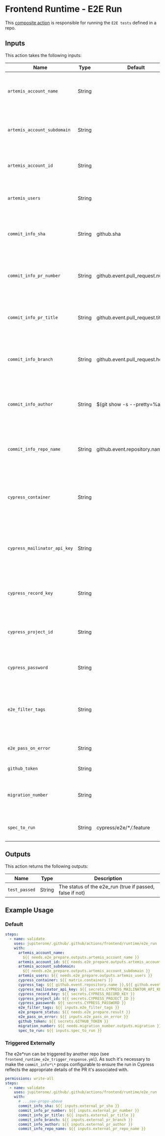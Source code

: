 # Frontend Runtime - E2E Run

This [composite action](./action.yml) is responsible for running the `E2E tests`
defined in a repo.

## Inputs

This action takes the following inputs:

| Name                         | Type   | Default                            | Required | Description                                                                                                                                                                   |
| ---------------------------- | ------ | ---------------------------------- | -------- | ----------------------------------------------------------------------------------------------------------------------------------------------------------------------------- |
| `artemis_account_name`       | String |                                    | True     | The account name extracted from the artemis-run.json file                                                                                                                     |
| `artemis_account_subdomain`  | String |                                    | True     | The account subdomain extracted from the artemis-run.json file                                                                                                                |
| `artemis_account_id`         | String |                                    | True     | The id extracted from the artemis-run.json file                                                                                                                               |
| `artemis_users`              | String |                                    | True     | The users extracted from the artemis-run.json file                                                                                                                            |
| `commit_info_sha`            | String | github.sha                         | True     | The sha associated with the PR that triggered the e2e_run                                                                                                                     |
| `commit_info_pr_number`      | String | github.event.pull_request.number   | True     | The PR number associated with the PR that triggered the e2e_run                                                                                                               |
| `commit_info_pr_title`       | String | github.event.pull_request.title    | True     | The PR title associated with the PR that triggered the e2e_run                                                                                                                |
| `commit_info_branch`         | String | github.event.pull_request.head.ref | True     | The branch name associated with the PR that triggered the e2e_run                                                                                                             |
| `commit_info_author`         | String | $(git show -s --pretty=%an)        | False    | The author name associated with the PR that triggered the e2e_run                                                                                                             |
| `commit_info_repo_name`      | String | github.event.repository.name       | True     | The repo name associated with the PR that triggered the e2e_run                                                                                                               |
| `cypress_container`          | String |                                    | True     | The index of the Cypress container being used (see the [docs](https://github.com/cypress-io/github-action#parallel) on running tests in parallel)                             |
| `cypress_mailinator_api_key` | String |                                    | False    | The [mailinator api key](https://www.mailinator.com/api/) needed when going through the default login flow                                                                    |
| `cypress_record_key`         | String |                                    | True     | The [record key](https://docs.cypress.io/guides/cloud/account-management/projects) associated with the project in Cypress                                                     |
| `cypress_project_id`         | String |                                    | True     | The [project ID](https://docs.cypress.io/guides/cloud/account-management/projects) associated with the project in Cypress                                                     |
| `cypress_password`           | String |                                    | False    | The password of the E2E username (if applicable)                                                                                                                              |
| `e2e_filter_tags`            | String |                                    | True     | Tests will be filtered based on the tags defined here (see the [docs](https://github.com/badeball/cypress-cucumber-preprocessor/blob/master/docs/tags.md) on leveraging tags) |
| `e2e_pass_on_error`          | String |                                    | False    | Pass the workflow even if the E2E test fail                                                                                                                                   |
| `github_token`               | String |                                    | True     | Github access token                                                                                                                                                           |
| `migration_number`           | String |                                    | True     | The migration number defined in the root package.json                                                                                                                         |
| `spec_to_run`                | String | cypress/e2e/\*_/_.feature          | False    | Used to determine which test to run                                                                                                                                           |

## Outputs

This action returns the following outputs:

| Name          | Type   | Description                                              |
| ------------- | ------ | -------------------------------------------------------- |
| `test_passed` | String | The status of the e2e_run (true if passed, false if not) |

## Example Usage

### Default

```yaml
steps:
  - name: validate
    uses: jupiterone/.github/.github/actions/frontend/runtime/e2e_run
    with:
      artemis_account_name:
        ${{ needs.e2e_prepare.outputs.artemis_account_name }}
      artemis_account_id: ${{ needs.e2e_prepare.outputs.artemis_account_id }}
      artemis_account_subdomain:
        ${{ needs.e2e_prepare.outputs.artemis_account_subdomain }}
      artemis_users: ${{ needs.e2e_prepare.outputs.artemis_users }}
      cypress_container: ${{ matrix.containers }}
      cypress_tag: ${{ github.event.repository.name }},${{ github.event_name }}
      cypress_mailinator_api_key: ${{ secrets.CYPRESS_MAILINATOR_API_KEY }}
      cypress_record_key: ${{ secrets.CYPRESS_RECORD_KEY }}
      cypress_project_id: ${{ secrets.CYPRESS_PROJECT_ID }}
      cypress_password: ${{ secrets.CYPRESS_PASSWORD }}
      e2e_filter_tags: ${{ inputs.e2e_filter_tags }}
      e2e_prepare_status: ${{ needs.e2e_prepare.result }}
      e2e_pass_on_error: ${{ inputs.e2e_pass_on_error }}
      github_token: ${{ secrets.GITHUB_TOKEN }}
      migration_number: ${{ needs.migration_number.outputs.migration }}
      spec_to_run: ${{ inputs.spec_to_run }}
```

### Triggered Externally

The e2e*run can be triggered by another repo (see
`frontend_runtime_e2e_trigger_response.yml`). As such it's necessary to make the
`commit_info*\*` props configurable to ensure the run in Cypress reflects the
appropriate details of the PR it's associated with.

```yaml
permissions: write-all
steps:
  - name: validate
    uses: jupiterone/.github/.github/actions/frontend/runtime/e2e_run
    with:
      # ...see-props-above
      commit_info_sha: ${{ inputs.external_pr_sha }}
      commit_info_pr_number: ${{ inputs.external_pr_number }}
      commit_info_pr_title: ${{ inputs.external_pr_title }}
      commit_info_branch: ${{ inputs.external_pr_branch }}
      commit_info_author: ${{ inputs.external_pr_author }}
      commit_info_repo_name: ${{ inputs.external_pr_repo_name }}
```

